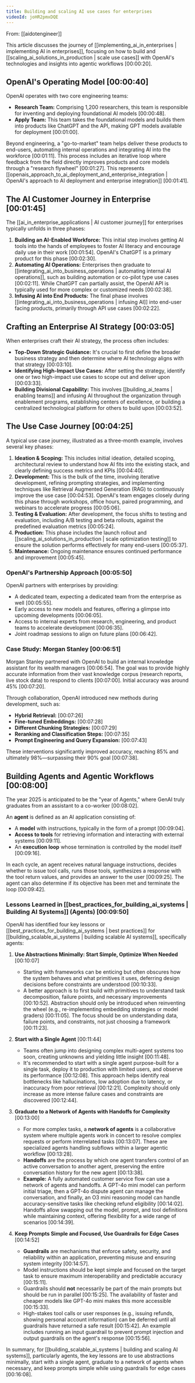 ```yaml
---
title: Building and scaling AI use cases for enterprises
videoId: joHR2pmxDQE
---
```


From: [[aidotengineer]] <br/> 

This article discusses the journey of [[implementing_ai_in_enterprises | implementing AI in enterprises]], focusing on how to build and [[scaling_ai_solutions_in_production | scale use cases]] with OpenAI's technologies and insights into agentic workflows <a class="yt-timestamp" data-t="00:00:20">[00:00:20]</a>.

## OpenAI's Operating Model <a class="yt-timestamp" data-t="00:00:40">[00:00:40]</a>

OpenAI operates with two core engineering teams:
*   **Research Team:** Comprising 1,200 researchers, this team is responsible for inventing and deploying foundational AI models <a class="yt-timestamp" data-t="00:00:48">[00:00:48]</a>.
*   **Apply Team:** This team takes the foundational models and builds them into products like ChatGPT and the API, making GPT models available for deployment <a class="yt-timestamp" data-t="00:01:00">[00:01:00]</a>.

Beyond engineering, a "go-to-market" team helps deliver these products to end-users, automating internal operations and integrating AI into the workforce <a class="yt-timestamp" data-t="00:01:11">[00:01:11]</a>. This process includes an iterative loop where feedback from the field directly improves products and core models through a "research flywheel" <a class="yt-timestamp" data-t="00:01:27">[00:01:27]</a>. This represents [[openais_approach_to_ai_deployment_and_enterprise_integration | OpenAI's approach to AI deployment and enterprise integration]] <a class="yt-timestamp" data-t="00:01:41">[00:01:41]</a>.

## The AI Customer Journey in Enterprise <a class="yt-timestamp" data-t="00:01:45">[00:01:45]</a>

The [[ai_in_enterprise_applications | AI customer journey]] for enterprises typically unfolds in three phases:

1.  **Building an AI-Enabled Workforce:** This initial step involves getting AI tools into the hands of employees to foster AI literacy and encourage daily use in their work <a class="yt-timestamp" data-t="00:01:54">[00:01:54]</a>. OpenAI's ChatGPT is a primary product for this phase <a class="yt-timestamp" data-t="00:02:30">[00:02:30]</a>.
2.  **Automating AI Operations:** Enterprises then graduate to [[integrating_ai_into_business_operations | automating internal AI operations]], such as building automation or co-pilot type use cases <a class="yt-timestamp" data-t="00:02:11">[00:02:11]</a>. While ChatGPT can partially assist, the OpenAI API is typically used for more complex or customized needs <a class="yt-timestamp" data-t="00:02:38">[00:02:38]</a>.
3.  **Infusing AI into End Products:** The final phase involves [[integrating_ai_into_business_operations | infusing AI]] into end-user facing products, primarily through API use cases <a class="yt-timestamp" data-t="00:02:22">[00:02:22]</a>.

## Crafting an Enterprise AI Strategy <a class="yt-timestamp" data-t="00:03:05">[00:03:05]</a>

When enterprises craft their AI strategy, the process often includes:

*   **Top-Down Strategic Guidance:** It's crucial to first define the broader business strategy and then determine where AI technology aligns with that strategy <a class="yt-timestamp" data-t="00:03:10">[00:03:10]</a>.
*   **Identifying High-Impact Use Cases:** After setting the strategy, identify one or two high-impact use cases to scope out and deliver upon <a class="yt-timestamp" data-t="00:03:33">[00:03:33]</a>.
*   **Building Divisional Capability:** This involves [[building_ai_teams | enabling teams]] and infusing AI throughout the organization through enablement programs, establishing centers of excellence, or building a centralized technological platform for others to build upon <a class="yt-timestamp" data-t="00:03:52">[00:03:52]</a>.

## The Use Case Journey <a class="yt-timestamp" data-t="00:04:25">[00:04:25]</a>

A typical use case journey, illustrated as a three-month example, involves several key phases:

1.  **Ideation & Scoping:** This includes initial ideation, detailed scoping, architectural review to understand how AI fits into the existing stack, and clearly defining success metrics and KPIs <a class="yt-timestamp" data-t="00:04:40">[00:04:40]</a>.
2.  **Development:** This is the bulk of the time, involving iterative development, refining prompting strategies, and implementing techniques like Retrieval Augmented Generation (RAG) to continuously improve the use case <a class="yt-timestamp" data-t="00:04:53">[00:04:53]</a>. OpenAI's team engages closely during this phase through workshops, office hours, paired programming, and webinars to accelerate progress <a class="yt-timestamp" data-t="00:05:06">[00:05:06]</a>.
3.  **Testing & Evaluation:** After development, the focus shifts to testing and evaluation, including A/B testing and beta rollouts, against the predefined evaluation metrics <a class="yt-timestamp" data-t="00:05:24">[00:05:24]</a>.
4.  **Production:** This phase includes the launch rollout and [[scaling_ai_solutions_in_production | scale optimization testing]] to ensure the solution performs effectively for many end-users <a class="yt-timestamp" data-t="00:05:37">[00:05:37]</a>.
5.  **Maintenance:** Ongoing maintenance ensures continued performance and improvement <a class="yt-timestamp" data-t="00:05:45">[00:05:45]</a>.

### OpenAI's Partnership Approach <a class="yt-timestamp" data-t="00:05:50">[00:05:50]</a>

OpenAI partners with enterprises by providing:
*   A dedicated team, expecting a dedicated team from the enterprise as well <a class="yt-timestamp" data-t="00:05:55">[00:05:55]</a>.
*   Early access to new models and features, offering a glimpse into upcoming developments <a class="yt-timestamp" data-t="00:06:05">[00:06:05]</a>.
*   Access to internal experts from research, engineering, and product teams to accelerate development <a class="yt-timestamp" data-t="00:06:35">[00:06:35]</a>.
*   Joint roadmap sessions to align on future plans <a class="yt-timestamp" data-t="00:06:42">[00:06:42]</a>.

### Case Study: Morgan Stanley <a class="yt-timestamp" data-t="00:06:51">[00:06:51]</a>

Morgan Stanley partnered with OpenAI to build an internal knowledge assistant for its wealth managers <a class="yt-timestamp" data-t="00:06:54">[00:06:54]</a>. The goal was to provide highly accurate information from their vast knowledge corpus (research reports, live stock data) to respond to clients <a class="yt-timestamp" data-t="00:07:00">[00:07:00]</a>. Initial accuracy was around 45% <a class="yt-timestamp" data-t="00:07:20">[00:07:20]</a>.

Through collaboration, OpenAI introduced new methods during development, such as:
*   **Hybrid Retrieval:** <a class="yt-timestamp" data-t="00:07:26">[00:07:26]</a>
*   **Fine-tuned Embeddings:** <a class="yt-timestamp" data-t="00:07:28">[00:07:28]</a>
*   **Different Chunking Strategies:** <a class="yt-timestamp" data-t="00:07:29">[00:07:29]</a>
*   **Reranking and Classification Steps:** <a class="yt-timestamp" data-t="00:07:35">[00:07:35]</a>
*   **Prompt Engineering and Query Expansion:** <a class="yt-timestamp" data-t="00:07:43">[00:07:43]</a>

These interventions significantly improved accuracy, reaching 85% and ultimately 98%—surpassing their 90% goal <a class="yt-timestamp" data-t="00:07:38">[00:07:38]</a>.

## Building Agents and Agentic Workflows <a class="yt-timestamp" data-t="00:08:00">[00:08:00]</a>

The year 2025 is anticipated to be the "year of Agents," where GenAI truly graduates from an assistant to a co-worker <a class="yt-timestamp" data-t="00:08:02">[00:08:02]</a>.

An **agent** is defined as an AI application consisting of:
*   A **model** with instructions, typically in the form of a prompt <a class="yt-timestamp" data-t="00:09:04">[00:09:04]</a>.
*   **Access to tools** for retrieving information and interacting with external systems <a class="yt-timestamp" data-t="00:09:11">[00:09:11]</a>.
*   An **execution loop** whose termination is controlled by the model itself <a class="yt-timestamp" data-t="00:09:16">[00:09:16]</a>.

In each cycle, an agent receives natural language instructions, decides whether to issue tool calls, runs those tools, synthesizes a response with the tool return values, and provides an answer to the user <a class="yt-timestamp" data-t="00:09:25">[00:09:25]</a>. The agent can also determine if its objective has been met and terminate the loop <a class="yt-timestamp" data-t="00:09:42">[00:09:42]</a>.

### Lessons Learned in [[best_practices_for_building_ai_systems | Building AI Systems]] (Agents) <a class="yt-timestamp" data-t="00:09:50">[00:09:50]</a>

OpenAI has identified four key lessons or [[best_practices_for_building_ai_systems | best practices]] for [[building_scalable_ai_systems | building scalable AI systems]], specifically agents:

1.  **Use Abstractions Minimally: Start Simple, Optimize When Needed** <a class="yt-timestamp" data-t="00:10:07">[00:10:07]</a>
    *   Starting with frameworks can be enticing but often obscures how the system behaves and what primitives it uses, deferring design decisions before constraints are understood <a class="yt-timestamp" data-t="00:10:33">[00:10:33]</a>.
    *   A better approach is to first build with primitives to understand task decomposition, failure points, and necessary improvements <a class="yt-timestamp" data-t="00:10:52">[00:10:52]</a>. Abstraction should only be introduced when reinventing the wheel (e.g., re-implementing embedding strategies or model graders) <a class="yt-timestamp" data-t="00:11:05">[00:11:05]</a>. The focus should be on understanding data, failure points, and constraints, not just choosing a framework <a class="yt-timestamp" data-t="00:11:23">[00:11:23]</a>.

2.  **Start with a Single Agent** <a class="yt-timestamp" data-t="00:11:44">[00:11:44]</a>
    *   Teams often jump into designing complex multi-agent systems too soon, creating unknowns and yielding little insight <a class="yt-timestamp" data-t="00:11:48">[00:11:48]</a>.
    *   It's recommended to start with a single agent purpose-built for a single task, deploy it to production with limited users, and observe its performance <a class="yt-timestamp" data-t="00:12:08">[00:12:08]</a>. This approach helps identify real bottlenecks like hallucinations, low adoption due to latency, or inaccuracy from poor retrieval <a class="yt-timestamp" data-t="00:12:21">[00:12:21]</a>. Complexity should only increase as more intense failure cases and constraints are discovered <a class="yt-timestamp" data-t="00:12:44">[00:12:44]</a>.

3.  **Graduate to a Network of Agents with Handoffs for Complexity** <a class="yt-timestamp" data-t="00:13:00">[00:13:00]</a>
    *   For more complex tasks, a **network of agents** is a collaborative system where multiple agents work in concert to resolve complex requests or perform interrelated tasks <a class="yt-timestamp" data-t="00:13:07">[00:13:07]</a>. These are specialized agents handling subflows within a larger agentic workflow <a class="yt-timestamp" data-t="00:13:28">[00:13:28]</a>.
    *   **Handoffs** are the process by which one agent transfers control of an active conversation to another agent, preserving the entire conversation history for the new agent <a class="yt-timestamp" data-t="00:13:38">[00:13:38]</a>.
    *   **Example:** A fully automated customer service flow can use a network of agents and handoffs. A GPT-4o mini model can perform initial triage, then a GPT-4o dispute agent can manage the conversation, and finally, an O3 mini reasoning model can handle accuracy-sensitive tasks like checking refund eligibility <a class="yt-timestamp" data-t="00:14:02">[00:14:02]</a>. Handoffs allow swapping out the model, prompt, and tool definitions while maintaining context, offering flexibility for a wide range of scenarios <a class="yt-timestamp" data-t="00:14:39">[00:14:39]</a>.

4.  **Keep Prompts Simple and Focused, Use Guardrails for Edge Cases** <a class="yt-timestamp" data-t="00:14:52">[00:14:52]</a>
    *   **Guardrails** are mechanisms that enforce safety, security, and reliability within an application, preventing misuse and ensuring system integrity <a class="yt-timestamp" data-t="00:14:57">[00:14:57]</a>.
    *   Model instructions should be kept simple and focused on the target task to ensure maximum interoperability and predictable accuracy <a class="yt-timestamp" data-t="00:15:11">[00:15:11]</a>.
    *   Guardrails should **not** necessarily be part of the main prompts but should be run in parallel <a class="yt-timestamp" data-t="00:15:25">[00:15:25]</a>. The availability of faster and cheaper models like GPT-4o mini makes this more accessible <a class="yt-timestamp" data-t="00:15:33">[00:15:33]</a>.
    *   High-stakes tool calls or user responses (e.g., issuing refunds, showing personal account information) can be deferred until all guardrails have returned a safe result <a class="yt-timestamp" data-t="00:15:42">[00:15:42]</a>. An example includes running an input guardrail to prevent prompt injection and output guardrails on the agent's response <a class="yt-timestamp" data-t="00:15:56">[00:15:56]</a>.

In summary, for [[building_scalable_ai_systems | building and scaling AI systems]], particularly agents, the key lessons are to use abstractions minimally, start with a single agent, graduate to a network of agents when necessary, and keep prompts simple while using guardrails for edge cases <a class="yt-timestamp" data-t="00:16:08">[00:16:08]</a>.